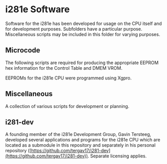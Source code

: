 # i281e Software

Software for the i281e has been developed for usage on the CPU itself and for development purposes.  Subfolders have a particular purpose.  Miscellaneous scripts may be included in this folder for varying purposes.

## Microcode

The following scripts are required for producing the appropriate EEPROM hex information for the Control Table and DMEM VROM.

EEPROMs for the i281e CPU were programmed using Xgpro.

## Miscellaneous

A collection of various scripts for development or planning.

## i281-dev

A founding member of the i281e Development Group, Gavin Tersteeg, developed several applications and programs for the i281e CPU which are located as a submodule in this repository and separately in his personal repository ([https://github.com/tergav17/i281-dev](https://github.com/tergav17/i281-dev)).  Separate licensing applies.
